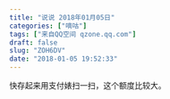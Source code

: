 ```yaml
---
title: "说说 2018年01月05日"
categories: ["嘀咕"]
tags: ["来自QQ空间 qzone.qq.com"]
draft: false
slug: "ZOH6DV"
date: "2018-01-05 19:52:33"
---
```


快存起来用支付婊扫一扫，这个额度比较大。
